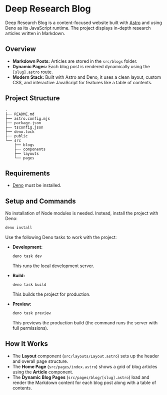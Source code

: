 # Deep Research Blog

Deep Research Blog is a content-focused website built with [Astro](https://astro.build) and using Deno as its JavaScript runtime. The project displays in-depth research articles written in Markdown.

## Overview

- **Markdown Posts:** Articles are stored in the `src/blogs` folder.
- **Dynamic Pages:** Each blog post is rendered dynamically using the `[slug].astro` route.
- **Modern Stack:** Built with Astro and Deno, it uses a clean layout, custom CSS, and interactive JavaScript for features like a table of contents.

## Project Structure

```plaintext
.
├── README.md
├── astro.config.mjs
├── package.json
├── tsconfig.json
├── deno.lock
├── public
└── src
    ├── blogs
    ├── components
    ├── layouts
    └── pages
```

## Requirements

- [Deno](https://deno.land) must be installed.

## Setup and Commands

No installation of Node modules is needed. Instead, install the project with Deno:

```bash
deno install
```

Use the following Deno tasks to work with the project:

- **Development:**  
  ```bash
  deno task dev
  ```  
  This runs the local development server.

- **Build:**  
  ```bash
  deno task build
  ```  
  This builds the project for production.

- **Preview:**  
  ```bash
  deno task preview
  ```  
  This previews the production build (the command runs the server with full permissions).

## How It Works

- The **Layout** component (`src/layouts/Layout.astro`) sets up the header and overall page structure.
- The **Home Page** (`src/pages/index.astro`) shows a grid of blog articles using the **Article** component.
- The **Dynamic Blog Pages** (`src/pages/blog/[slug].astro`) load and render the Markdown content for each blog post along with a table of contents.
